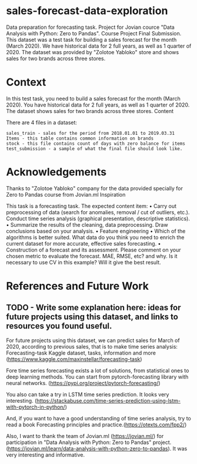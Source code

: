 # sales-forecast-data-exploration
Data preparation for forecasting task. Project for Jovian cource "Data Analysis with Python: Zero to Pandas". Course Project Final Submission.
This dataset was a test task for building a sales forecast for the month (March 2020). 
We have historical data for 2 full years, as well as 1 quarter of 2020. 
The dataset was provided by "Zolotoe Yabloko" store and shows sales for two brands across three stores.

# Context

In this test task, you need to build a sales forecast for the month (March 2020).
You have historical data for 2 full years, as well as 1 quarter of 2020.
The dataset shows sales for two brands across three stores.
Content

There are 4 files in a dataset:

    sales_train - sales for the period from 2018.01.01 to 2019.03.31
    Items - this table contains common information on brands
    stock - this file contains count of days with zero balance for items
    test_submission - a sample of what the final file should look like.

# Acknowledgements

Thanks to "Zolotoe Yabloko" company for the data provided specially for Zero to Pandas course from Jovian.ml
Inspiration

This task is a forecasting task. The expected content item:
• Carry out preprocessing of data (search for anomalies, removal / cut of outliers, etc.). Conduct time series analysis (graphical presentation, descriptive statistics).
• Summarize the results of the cleaning, data preprocessing. Draw conclusions based on your analysis.
• Feature engineering
• Which of the algorithms is better suited. What data do you think you need to enrich the current dataset for more accurate, effective sales forecasting.
• Construction of a forecast and its assessment. Please comment on your chosen metric to evaluate the forecast. MAE, RMSE, etc? and why. Is it necessary to use CV in this example? Will it give the best result.

# References and Future Work

## TODO - Write some explanation here: ideas for future projects using this dataset, and links to resources you found useful.

For future projects using this dataset, we can predict sales for March of 2020, according to previous sales, that is to make time series analysis: Forecasting-task Kaggle dataset, tasks, information and more (https://www.kaggle.com/maxinstellar/forecasting-task)

Fore time series forecasting exists a lot of solutions, from statistical ones to deep learning methods. You can start from pytorch-forecasting library with neural networks. (https://pypi.org/project/pytorch-forecasting/)

You also can take a try in LSTM time series prediction. It looks very interesting. (https://stackabuse.com/time-series-prediction-using-lstm-with-pytorch-in-python/)

And, if you want to have a good understanding of time series analysis, try to read a book Forecasting principles and practice.(https://otexts.com/fpp2/)

Also, I want to thank the team of Jovian.ml (https://jovian.ml/) for participation in "Data Analysis with Python: Zero to Pandas" project. (https://jovian.ml/learn/data-analysis-with-python-zero-to-pandas). It was very interesting and informative.
